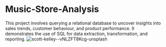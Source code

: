 # Music-Store-Analysis
This project involves querying a relational database to uncover insights into sales trends, customer behaviour, and product performance. It demonstrates the use of SQL for data extraction, transformation, and reporting.
![scott-kelley--vNLZFT8Kcg-unsplash](https://github.com/user-attachments/assets/dfd387cf-34aa-4c7f-84f1-077370ec1bfd)

